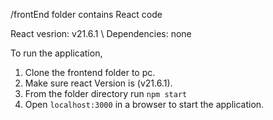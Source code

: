 /frontEnd folder contains React code


React vesrion: v21.6.1 \ Dependencies: none

To run the application,
1. Clone the frontend folder to pc.
2. Make sure react Version is (v21.6.1).
3. From the folder directory run ```npm start```
4. Open ```localhost:3000``` in a browser to start the application.

